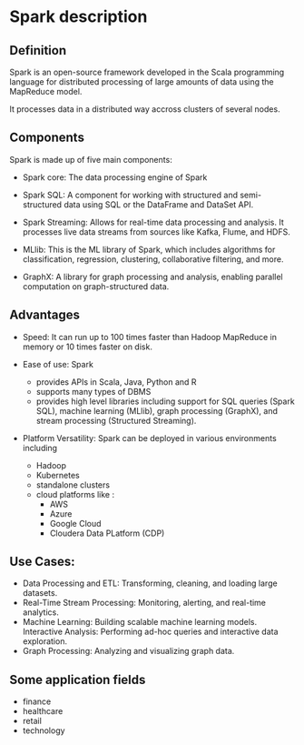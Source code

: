 # Spark description
## Definition

Spark is an open-source framework developed in the Scala programming language for distributed processing of large amounts of data using the MapReduce model.

It processes data in a distributed way accross clusters of several nodes.

## Components

Spark is made up of five main components:

- Spark core: The data processing engine of Spark

- Spark SQL: A component for working with structured and semi-structured data using SQL or the DataFrame and DataSet API.

- Spark Streaming: Allows for real-time data processing and analysis. It processes live data streams from sources like Kafka, Flume, and HDFS.

- MLlib: This is the ML library of Spark, which includes algorithms for classification, regression, clustering, collaborative filtering, and more.

- GraphX: A library for graph processing and analysis, enabling parallel computation on graph-structured data.

## Advantages

- Speed: It can run up to 100 times faster than Hadoop MapReduce in memory or 10 times faster on disk.

- Ease of use:  Spark
    - provides APIs in Scala, Java, Python and R 
    - supports many types of DBMS
    - provides high level libraries  including support for SQL queries (Spark SQL), machine learning (MLlib), graph processing (GraphX), and stream processing (Structured Streaming). 

- Platform Versatility: Spark can be deployed in various environments including
    - Hadoop
    - Kubernetes
    - standalone clusters
    - cloud platforms like :
        - AWS
        - Azure
        - Google Cloud
        - Cloudera Data PLatform (CDP)

## Use Cases:
- Data Processing and ETL: Transforming, cleaning, and loading large datasets.
- Real-Time Stream Processing: Monitoring, alerting, and real-time analytics.
- Machine Learning: Building scalable machine learning models.
Interactive Analysis: Performing ad-hoc queries and interactive data exploration.
- Graph Processing: Analyzing and visualizing graph data.
## Some application fields

- finance
- healthcare
- retail
- technology